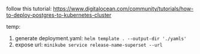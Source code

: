 follow this tutorial: https://www.digitalocean.com/community/tutorials/how-to-deploy-postgres-to-kubernetes-cluster

temp:
1. generate deployment.yaml: `helm template . --output-dir './yamls'`
2. expose url: `minikube service release-name-superset --url`